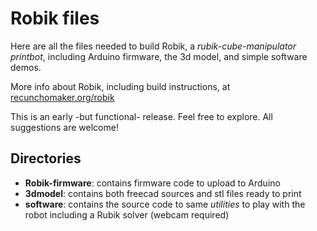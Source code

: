 # Robik files

Here are all the files needed to build Robik, a *rubik-cube-manipulator printbot*, including Arduino firmware, the 3d model, and simple software demos.

More info about Robik, including build instructions,  at [recunchomaker.org/robik][ROB01]

This is an early -but functional- release. Feel free to explore. All suggestions are welcome!


## Directories
* __Robik-firmware__: contains firmware code to upload to Arduino
* __3dmodel__: contains both freecad sources and stl files ready to print
* __software__: contains the source code to same *utilities* to play with the robot including a Rubik solver (webcam required)

<!-- links -->
[ROB01]: http://recunchomaker.org/robik
